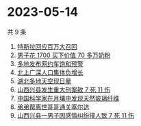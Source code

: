 # 2023-05-14

共 9 条

<!-- BEGIN -->
<!-- 最后更新时间 Sun May 14 2023 13:06:26 GMT+0800 (China Standard Time) -->

1. [特斯拉回应百万大召回](https://www.zhihu.com/search?q=%E7%89%B9%E6%96%AF%E6%8B%89%E5%9B%9E%E5%BA%94%E7%99%BE%E4%B8%87%E5%A4%A7%E5%8F%AC%E5%9B%9E)
1. [男子花 1700 买下价值 70 多万奶粉](https://www.zhihu.com/search?q=%E7%94%B7%E5%AD%90%E8%8A%B1%201700%20%E4%B9%B0%E4%B8%8B%E4%BB%B7%E5%80%BC%2070%20%E5%A4%9A%E4%B8%87%E5%A5%B6%E7%B2%89)
1. [多地发布网约车饱和预警](https://www.zhihu.com/search?q=%E5%A4%9A%E5%9C%B0%E5%8F%91%E5%B8%83%E7%BD%91%E7%BA%A6%E8%BD%A6%E9%A5%B1%E5%92%8C%E9%A2%84%E8%AD%A6)
1. [北上广深人口集体负增长](https://www.zhihu.com/search?q=%E5%8C%97%E4%B8%8A%E5%B9%BF%E6%B7%B1%E4%BA%BA%E5%8F%A3%E9%9B%86%E4%BD%93%E8%B4%9F%E5%A2%9E%E9%95%BF)
1. [湖北多地天空现日晕](https://www.zhihu.com/search?q=%E6%B9%96%E5%8C%97%E5%A4%9A%E5%9C%B0%E5%A4%A9%E7%A9%BA%E7%8E%B0%E6%97%A5%E6%99%95)
1. [山西兴县发生重大刑案致 7 死 11 伤](https://www.zhihu.com/search?q=%E5%B1%B1%E8%A5%BF%E5%85%B4%E5%8E%BF%E5%8F%91%E7%94%9F%E9%87%8D%E5%A4%A7%E5%88%91%E6%A1%88%E8%87%B4%207%20%E6%AD%BB%2011%20%E4%BC%A4)
1. [中国科学家在月壤中发现天然玻璃纤维](https://www.zhihu.com/search?q=%E4%B8%AD%E5%9B%BD%E7%A7%91%E5%AD%A6%E5%AE%B6%E5%9C%A8%E6%9C%88%E5%A3%A4%E4%B8%AD%E5%8F%91%E7%8E%B0%E5%A4%A9%E7%84%B6%E7%8E%BB%E7%92%83%E7%BA%A4%E7%BB%B4)
1. [弟弟帮离世哥哥通关塞尔达](https://www.zhihu.com/search?q=%E5%BC%9F%E5%BC%9F%E5%B8%AE%E7%A6%BB%E4%B8%96%E5%93%A5%E5%93%A5%E9%80%9A%E5%85%B3%E5%A1%9E%E5%B0%94%E8%BE%BE)
1. [山西兴县一男子因感情纠纷撞人致 7 死 11 伤](https://www.zhihu.com/search?q=%E5%B1%B1%E8%A5%BF%E5%85%B4%E5%8E%BF%E4%B8%80%E7%94%B7%E5%AD%90%E5%9B%A0%E6%84%9F%E6%83%85%E7%BA%A0%E7%BA%B7%E6%92%9E%E4%BA%BA%E8%87%B4%207%20%E6%AD%BB%2011%20%E4%BC%A4)

<!-- END -->
